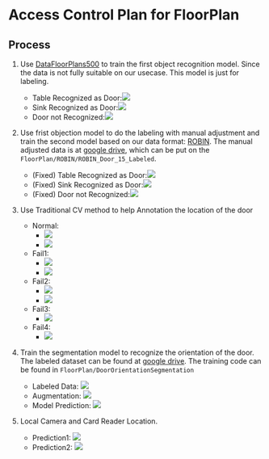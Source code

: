 # Access Control Plan for FloorPlan 
## Process
1. Use [DataFloorPlans500](https://universe.roboflow.com/university-y9nbi/floor-plans-500/dataset/3) to train the first object recognition model. Since the data is not fully suitable on our usecase. This model is just for labeling.

    - Table Recognized as Door:![](static/figures_test_1st/Cat35_7.png)
    - Sink Recognized as Door:![](static/figures_test_1st/Cat47_5.png)
    - Door not Recognized:![](static/figures_test_1st/Cat49_1.png)
    
2. Use frist objection model to do the labeling with manual adjustment and train the second model based on our data format: [ROBIN](https://github.com/gesstalt/ROBIN). The manual adjusted data is at [google drive](https://drive.google.com/file/d/1hs6Qc2UjLSYC5Q9rDbENUcZDAgnrkf5y/view?usp=sharing), which can be put on the `FloorPlan/ROBIN/ROBIN_Door_15_Labeled`.

    - (Fixed) Table Recognized as Door:![](static/figures_test_2nd/Cat35_7.png)
    - (Fixed) Sink Recognized as Door:![](static/figures_test_2nd/Cat47_5.png)
    - (Fixed) Door not Recognized:![](static/figures_test_2nd/Cat49_1.png)


3. Use Traditional CV method to help Annotation the location of the door
    - Normal: 
        - ![](static/figures_orientationcv/Cat2_1_00_hc_detect.png)
        - ![](static/figures_orientationcv/Cat2_1_00_wall_loc.png)       
    - Fail1:
        - ![](static/figures_orientationcv/Cat15_2_00_hc_detect.png)
        - ![](static/figures_orientationcv/Cat15_2_00_wall_loc.png)       
    - Fail2:
        - ![](static/figures_orientationcv/Cat37_1_01_hc_detect.png)
        - ![](static/figures_orientationcv/Cat37_1_01_wall_loc.png)       
    - Fail3:
        - ![](static/figures_orientationcv/Cat39_9_03_hc_detect.png)
    - Fail4:
        - ![](static/figures_orientationcv/Cat30_4_00_hc_detect.png)       
        
        
4. Train the segmentation model to recognize the orientation of the door. The labeled dataset can be found at [google drive](https://drive.google.com/file/d/19rZ_CDH-WnGSQ_RE2iyY9PHb90tbEU1N/view?usp=sharing). The training code can be found in `FloorPlan/DoorOrientationSegmentation`
    - Labeled Data: ![](static/Segmentation/DatasetPreviewDsiffSample.png)   
    - Augmentation: ![](static/Segmentation/TransformFunctionsPreview_no_mask.png)
    - Model Prediction: ![](static/Segmentation/Evaluation.png)
    
5. Local Camera and Card Reader Location.
    - Prediction1: ![](static/final_predictions/Cat20_3.jpg)
    - Prediction2: ![](static/final_predictions/Cat21_2.jpg)

    
